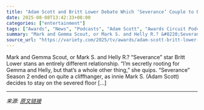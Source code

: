 ```yaml
---
title: "Adam Scott and Britt Lower Debate Which ‘Severance’ Couple to Root For: Mark and Gemma Scout, or Mark S. and Helly R."
date: 2025-08-08T13:42:33+08:00
categories: ["entertainment"]
tags: ["Awards", "News", "Podcasts", "Adam Scott", "Awards Circuit Podcast", "Britt Lower", "Emmys", "Severance"]
summary: "Mark and Gemma Scout, or Mark S. and Helly R.? &#8220;Severance&#8221; star Britt Lower stans an entirely different relationship. &#8220;I&#8217;m secretly rooting for Gemma and Helly, but that&#8217;"
source_url: "https://variety.com/2025/tv/awards/adam-scott-britt-lower-severance-couple-root-for-1236481770/"
---
```


Mark and Gemma Scout, or Mark S. and Helly R.? &#8220;Severance&#8221; star Britt Lower stans an entirely different relationship. &#8220;I&#8217;m secretly rooting for Gemma and Helly, but that&#8217;s a whole other thing,&#8221; she quips. &#8220;Severance&#8221; Season 2 ended on quite a cliffhanger, as innie Mark S. (Adam Scott) decides to stay on the severed floor [&#8230;]

---

*来源: [原文链接](https://variety.com/2025/tv/awards/adam-scott-britt-lower-severance-couple-root-for-1236481770/)*
